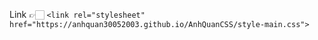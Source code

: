 Link 👉🏻 `<link rel="stylesheet" href="https://anhquan30052003.github.io/AnhQuanCSS/style-main.css">`
